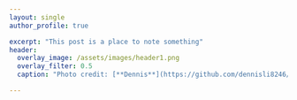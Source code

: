 ```yaml
---
layout: single
author_profile: true

excerpt: "This post is a place to note something"
header:
  overlay_image: /assets/images/header1.png
  overlay_filter: 0.5
  caption: "Photo credit: [**Dennis**](https://github.com/dennisli8246/dennisli8246.github.io/blob/master/assets/images/header1.png)"

---
```

